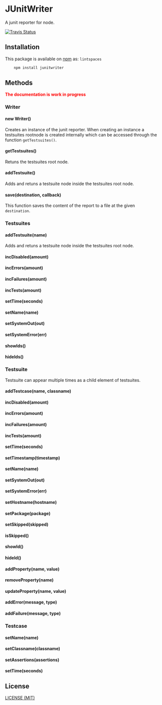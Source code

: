 # JUnitWriter

A junit reporter for node.

[![Travis Status](https://travis-ci.org/schorfES/node-junitwriter.png?branch=master)](https://travis-ci.org/schorfES/node-junitwriter)

## Installation

This package is available on [npm](https://www.npmjs.com/package/junitwriter/)
as: `lintspaces`

``` sh
	npm install junitwriter
```

## Methods

<strong style="color:red">The documentation is work in progress</strong>

### Writer

#### new Writer()

Creates an instance of the junit reporter. When creating an instance a
testsuites rootnode is created internally which can be accessed through the
function `getTestsuites()`.

#### getTestsuites()

Retuns the testsuites root node.

#### addTestsuite()

Adds and retuns a testsuite node inside the testsuites root node.

#### save(destination, callback)

This function saves the content of the report to a file at the given
`destination`.

### Testsuites

#### addTestsuite(name)

Adds and retuns a testsuite node inside the testsuites root node.

#### incDisabled(amount)

#### incErrors(amount)

#### incFailures(amount)

#### incTests(amount)

#### setTime(seconds)

#### setName(name)

#### setSystemOut(out)

#### setSystemError(err)

#### showIds()

#### hideIds()

### Testsuite

Testsuite can appear multiple times as a child element of testsuites.

#### addTestcase(name, classname)

#### incDisabled(amount)

#### incErrors(amount)

#### incFailures(amount)

#### incTests(amount)

#### setTime(seconds)

#### setTimestamp(timestamp)

#### setName(name)

#### setSystemOut(out)

#### setSystemError(err)

#### setHostname(hostname)

#### setPackage(package)

#### setSkipped(skipped)

#### isSkipped()

#### showId()

#### hideId()

#### addProperty(name, value)

#### removeProperty(name)

#### updateProperty(name, value)

#### addError(message, type)

#### addFailure(message, type)

### Testcase

#### setName(name)

#### setClassname(classname)

#### setAssertions(assertions)

#### setTime(seconds)

## License

[LICENSE (MIT)](https://github.com/schorfES/node-junitwriter/blob/master/LICENSE)
